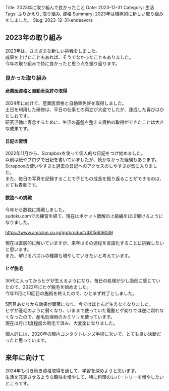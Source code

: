 Title: 2023年に取り組んで良かったこと
Date: 2023-12-31
Category: 生活
Tags: ふりかえり, 取り組み, 資格
Summary: 2023年は積極的に新しい取り組みをしました。
Slug: 2023-12-31-endeavors

## 2023年の取り組み

2023年は、さまざまな新しい挑戦をしました。  
成果を上げたこともあれば、そうでなかったこともありました。  
今年の取り組みで特に良かったと思う点を振り返ります。

### 良かった取り組み

#### 産業医資格と自動車免許の取得

2024年に向けて、産業医資格と自動車免許を取得しました。  
土日を利用した研修は、平日の仕事との両立が大変でしたが、達成した喜びはひとしおです。  
研究活動に専念するために、生活の基盤を整える資格の取得ができたことは大きな成果です。  

#### 日記の習慣

2022年11月から、Scrapboxを使って個人的な日記をつけ始めました。  
以前は紙やブログで日記を書いていましたが、続かなかった経験もあります。  
Scrapboxの使いやすさと過去の日記へのアクセスのしやすさが気に入りました。  
また、毎日の写真を記録することで子どもの成長を振り返ることができるのは、とても貴重です。

#### 数独への挑戦

今年から数独に挑戦しました。  
sudoku.comでの練習を経て、現在はポケット数解の上級編をほぼ解けるようになりました。

https://www.amazon.co.jp/gp/product/4815609039

現在は直感的に解いていますが、来年はその過程を言語化することに挑戦したいと思います。  
また、解けるパズルの種類も増やしていきたいと考えています。

#### ヒゲ脱毛

30代に入ってからヒゲが生えるようになり、毎日の処理が少し面倒に感じていたので、2022年にヒゲ脱毛を始めました。  
今年11月に10回目の施術を終えたので、ひとまず終了としました。  

5回目あたりから効果が顕著になり、今ではほとんど生えなくなりました。  
ヒゲが産毛のように弱くなり、いままで使っていた電動ヒゲ剃りでは逆に剃れなくなったので、産毛処理用のカミソリを使っています。  
現在は月に1度程度の剃毛で済み、大変楽になりました。  

個人的には、2020年の眼内コンタクトレンズ手術に次いで、とても良い決断だったと思っています。  

## 来年に向けて

2024年も引き続き資格取得を通して、学習を深めようと思います。  
生活を充実させるような趣味を増やして、特に料理のレパートリーを増やしたいところです。  
